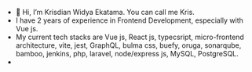 - 👋 Hi, I’m Krisdian Widya Ekatama. You can call me Kris.
- I have 2 years of experience in Frontend Development, especially with Vue js.
- My current tech stacks are  Vue js, React js, typecsript, micro-frontend architecture, vite, jest, GraphQL, bulma css, buefy, oruga, sonarqube, bamboo, jenkins, php, laravel, node/express js, MySQL, PostgreSQL.
- 


<!---
krisdianwidya/krisdianwidya is a ✨ special ✨ repository because its `README.md` (this file) appears on your GitHub profile.
You can click the Preview link to take a look at your changes.
--->
